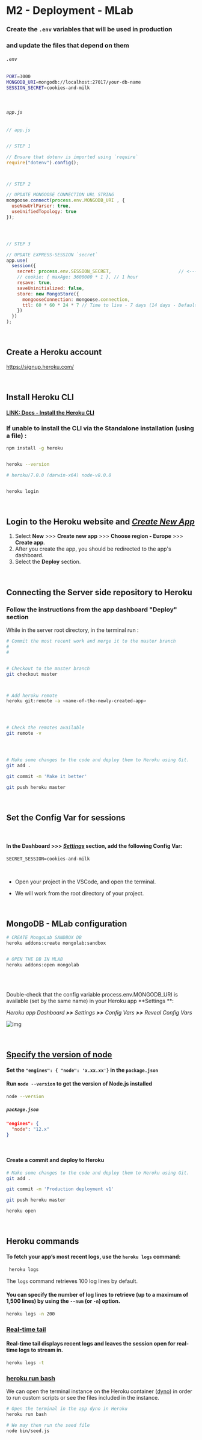# M2 - Deployment  - MLab 





### Create the `.env` variables that will be used in production 

### and update the files that depend on them



###### `.env`

```bash
PORT=3000
MONGODB_URI=mongodb://localhost:27017/your-db-name
SESSION_SECRET=cookies-and-milk
```



<br>



###### `app.js`

```js
// app.js


// STEP 1

// Ensure that dotenv is imported using `require`
require("dotenv").config();



// STEP 2

// UPDATE MONGOOSE CONNECTION URL STRING
mongoose.connect(process.env.MONGODB_URI , {
  useNewUrlParser: true,
  useUnifiedTopology: true
});




// STEP 3

// UPDATE EXPRESS-SESSION `secret`
app.use(
  session({
    secret: process.env.SESSION_SECRET,							// <--- UPDATE
    // cookie: { maxAge: 3600000 * 1 },	// 1 hour
    resave: true,
    saveUninitialized: false,
    store: new MongoStore({
      mongooseConnection: mongoose.connection,
      ttl: 60 * 60 * 24 * 7 // Time to live - 7 days (14 days - Default)
    })
  })
);
```

<br>





## Create a Heroku account



https://signup.heroku.com/



<br>



## Install Heroku CLI



#### [LINK: Docs - Install the Heroku CLI](https://devcenter.heroku.com/articles/heroku-cli#npm)



### If unable to install the CLI via the Standalone installation (using a file) :

```bash
npm install -g heroku


heroku --version

# heroku/7.0.0 (darwin-x64) node-v8.0.0


heroku login
```



<br>





## Login to the Heroku website and *<u>Create New App</u>*  



1. Select **New**  >>>  **Create new app** >>> **Choose region - Europe**  >>> **Create app**.
2. After you create the app, you should be redirected to the app's dashboard.
3. Select the **Deploy** section.



<br>



## Connecting the Server side repository to Heroku





### Follow the instructions from the app dashboard "Deploy" section



While in the server root directory, in the terminal run :



```bash
# Commit the most recent work and merge it to the master branch
#
#


# Checkout to the master branch
git checkout master



# Add heroku remote
heroku git:remote -a <name-of-the-newly-created-app>




# Check the remotes available
git remote -v




# Make some changes to the code and deploy them to Heroku using Git.
git add .

git commit -m 'Make it better'

git push heroku master
```





<br>



## Set the Config Var for sessions



<br>



#### In the Dashboard >>> *<u>Settings</u>* section, add the following Config Var:

```
SECRET_SESSION=cookies-and-milk
```





<br>



- Open your project in the VSCode, and open the terminal.

- We will work from the root directory of your project.





<br>



## MongoDB - MLab configuration



```bash
# CREATE MongoLab SANDBOX DB
heroku addons:create mongolab:sandbox


# OPEN THE DB IN MLAB
heroku addons:open mongolab
```



<br>



<br>



Double-check that the config variable process.env.MONGODB_URI is available (set by the same name) in your Heroku app **Settings **:

 *Heroku app Dashboard   **>>**   Settings   **>>**   Config Vars   **>>**   Reveal Config Vars*



![img](https://s3-eu-west-1.amazonaws.com/ih-materials/uploads/upload_1cb30f9dffdce535dfd81a094c36f58a.png)





<br>



## [Specify the version of node](https://devcenter.heroku.com/articles/deploying-nodejs#specify-the-version-of-node)



#### Set the `"engines": { "node": 'x.xx.xx'}` in the `package.json`



#### Run `node --version` to get the version of Node.js installed 

```bash
node --version
```



##### `package.json`

```json
"engines": {
  "node": "12.x"
}
```





<br>



#### Create a commit and deploy to Heroku

```bash
# Make some changes to the code and deploy them to Heroku using Git.
git add .

git commit -m 'Production deployment v1'

git push heroku master

heroku open

```





<br>





## Heroku commands



#### To fetch your app’s most recent logs, use the `heroku logs` command:

```bash
 heroku logs
```







The `logs` command retrieves 100 log lines by default. 

#### You can specify the number of log lines to retrieve (up to a maximum of 1,500 lines) by using the `--num` (or `-n`) option.

```bash
heroku logs -n 200

```





### [Real-time tail](https://devcenter.heroku.com/articles/logging#real-time-tail)

#### Real-time tail displays recent logs and leaves the session open for real-time logs to stream in. 

```bash
heroku logs -t

```





### [heroku run bash](https://devcenter.heroku.com/articles/heroku-cli-commands#heroku-run)

We can open the terminal instance on the Heroku container ([dyno](https://www.heroku.com/dynos)) in order to run custom scripts or see the files included in the instance. 

```bash
# Open the terminal in the app dyno in Heroku
heroku run bash

# We may then run the seed file
node bin/seed.js

```



<br>